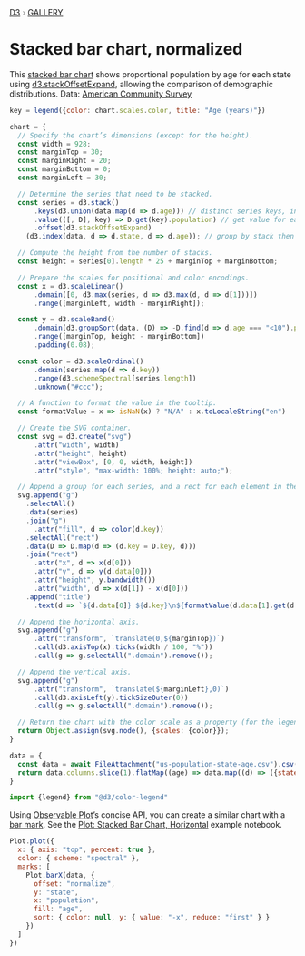 <div style="color: grey; font: 13px/25.5px var(--sans-serif); text-transform: uppercase;"><h1 style="display: none;">Stacked bar chart, normalized</h1><a href="https://d3js.org/">D3</a> › <a href="/@d3/gallery">Gallery</a></div>

# Stacked bar chart, normalized

This [stacked bar chart](/@d3/stacked-horizontal-bar-chart/2) shows proportional population by age for each state using [d3.stackOffsetExpand](https://d3js.org/d3-shape/stack#stackOffsetExpand), allowing the comparison of demographic distributions. Data: [American Community Survey](/@mbostock/working-with-the-census-api)

```js
key = legend({color: chart.scales.color, title: "Age (years)"})
```

```js echo
chart = {
  // Specify the chart’s dimensions (except for the height).
  const width = 928;
  const marginTop = 30;
  const marginRight = 20;
  const marginBottom = 0;
  const marginLeft = 30;

  // Determine the series that need to be stacked.
  const series = d3.stack()
      .keys(d3.union(data.map(d => d.age))) // distinct series keys, in input order
      .value(([, D], key) => D.get(key).population) // get value for each series key and stack
      .offset(d3.stackOffsetExpand)
    (d3.index(data, d => d.state, d => d.age)); // group by stack then series key

  // Compute the height from the number of stacks.
  const height = series[0].length * 25 + marginTop + marginBottom;

  // Prepare the scales for positional and color encodings.
  const x = d3.scaleLinear()
      .domain([0, d3.max(series, d => d3.max(d, d => d[1]))])
      .range([marginLeft, width - marginRight]);

  const y = d3.scaleBand()
      .domain(d3.groupSort(data, (D) => -D.find(d => d.age === "<10").population / d3.sum(D, d => d.population), d => d.state))
      .range([marginTop, height - marginBottom])
      .padding(0.08);

  const color = d3.scaleOrdinal()
      .domain(series.map(d => d.key))
      .range(d3.schemeSpectral[series.length])
      .unknown("#ccc");

  // A function to format the value in the tooltip.
  const formatValue = x => isNaN(x) ? "N/A" : x.toLocaleString("en")

  // Create the SVG container.
  const svg = d3.create("svg")
      .attr("width", width)
      .attr("height", height)
      .attr("viewBox", [0, 0, width, height])
      .attr("style", "max-width: 100%; height: auto;");

  // Append a group for each series, and a rect for each element in the series.
  svg.append("g")
    .selectAll()
    .data(series)
    .join("g")
      .attr("fill", d => color(d.key))
    .selectAll("rect")
    .data(D => D.map(d => (d.key = D.key, d)))
    .join("rect")
      .attr("x", d => x(d[0]))
      .attr("y", d => y(d.data[0]))
      .attr("height", y.bandwidth())
      .attr("width", d => x(d[1]) - x(d[0]))
    .append("title")
      .text(d => `${d.data[0]} ${d.key}\n${formatValue(d.data[1].get(d.key).population)}`);

  // Append the horizontal axis.
  svg.append("g")
      .attr("transform", `translate(0,${marginTop})`)
      .call(d3.axisTop(x).ticks(width / 100, "%"))
      .call(g => g.selectAll(".domain").remove());

  // Append the vertical axis.
  svg.append("g")
      .attr("transform", `translate(${marginLeft},0)`)
      .call(d3.axisLeft(y).tickSizeOuter(0))
      .call(g => g.selectAll(".domain").remove());

  // Return the chart with the color scale as a property (for the legend).
  return Object.assign(svg.node(), {scales: {color}});
}
```

```js echo
data = {
  const data = await FileAttachment("us-population-state-age.csv").csv({typed: true});
  return data.columns.slice(1).flatMap((age) => data.map((d) => ({state: d.name, age, population: d[age]})));
}
```

```js echo
import {legend} from "@d3/color-legend"
```

Using [Observable Plot](https://observablehq.com/plot)’s concise API, you can create a similar chart with a [bar mark](https://observablehq.com/plot/marks/bar). See the [Plot: Stacked Bar Chart, Horizontal](https://observablehq.com/@observablehq/plot-stacked-bar-chart-normalized?intent=fork) example notebook.

```js echo
Plot.plot({
  x: { axis: "top", percent: true },
  color: { scheme: "spectral" },
  marks: [
    Plot.barX(data, {
      offset: "normalize",
      y: "state",
      x: "population",
      fill: "age",
      sort: { color: null, y: { value: "-x", reduce: "first" } }
    })
  ]
})
```
